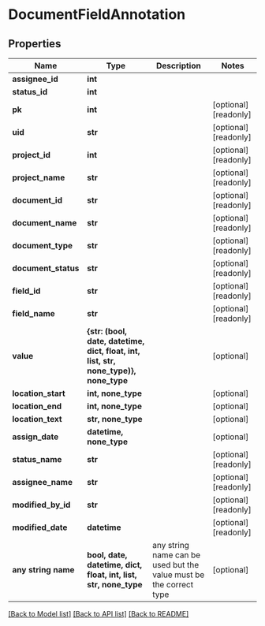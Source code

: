 # DocumentFieldAnnotation


## Properties
Name | Type | Description | Notes
------------ | ------------- | ------------- | -------------
**assignee_id** | **int** |  | 
**status_id** | **int** |  | 
**pk** | **int** |  | [optional] [readonly] 
**uid** | **str** |  | [optional] [readonly] 
**project_id** | **int** |  | [optional] [readonly] 
**project_name** | **str** |  | [optional] [readonly] 
**document_id** | **str** |  | [optional] [readonly] 
**document_name** | **str** |  | [optional] [readonly] 
**document_type** | **str** |  | [optional] [readonly] 
**document_status** | **str** |  | [optional] [readonly] 
**field_id** | **str** |  | [optional] [readonly] 
**field_name** | **str** |  | [optional] [readonly] 
**value** | **{str: (bool, date, datetime, dict, float, int, list, str, none_type)}, none_type** |  | [optional] 
**location_start** | **int, none_type** |  | [optional] 
**location_end** | **int, none_type** |  | [optional] 
**location_text** | **str, none_type** |  | [optional] 
**assign_date** | **datetime, none_type** |  | [optional] 
**status_name** | **str** |  | [optional] [readonly] 
**assignee_name** | **str** |  | [optional] [readonly] 
**modified_by_id** | **str** |  | [optional] [readonly] 
**modified_date** | **datetime** |  | [optional] [readonly] 
**any string name** | **bool, date, datetime, dict, float, int, list, str, none_type** | any string name can be used but the value must be the correct type | [optional]

[[Back to Model list]](../README.md#documentation-for-models) [[Back to API list]](../README.md#documentation-for-api-endpoints) [[Back to README]](../README.md)


